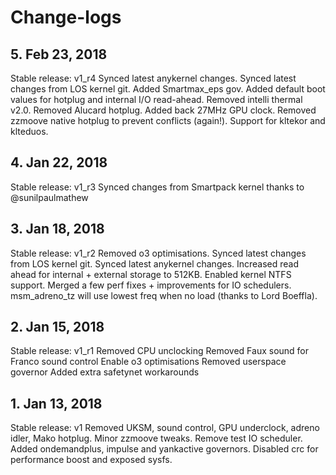 # Change-logs

## 5. Feb 23, 2018
Stable release: v1_r4
Synced latest anykernel changes. Synced latest changes from LOS kernel git. Added Smartmax_eps gov. Added default boot values for hotplug and internal I/O read-ahead. Removed intelli thermal v2.0. Removed Alucard hotplug. Added back 27MHz GPU clock. Removed zzmoove native hotplug to prevent conflicts (again!). Support for kltekor and klteduos.

## 4. Jan 22, 2018
Stable release: v1_r3 
Synced changes from Smartpack kernel thanks to @sunilpaulmathew

## 3. Jan 18, 2018
Stable release: v1_r2
Removed o3 optimisations. Synced latest changes from LOS kernel git. Synced latest anykernel changes. Increased read ahead for internal + external storage to 512KB. Enabled kernel NTFS support. Merged a few perf fixes + improvements for IO schedulers. msm_adreno_tz will use lowest freq when no load (thanks to Lord Boeffla). 

## 2. Jan 15, 2018
Stable release: v1_r1
Removed CPU unclocking
Removed Faux sound for Franco sound control
Enable o3 optimisations
Removed userspace governor
Added extra safetynet workarounds 

## 1. Jan 13, 2018 
Stable release: v1
Removed UKSM, sound control, GPU underclock, adreno idler, Mako hotplug. Minor zzmoove tweaks. Remove test IO scheduler. Added ondemandplus, impulse and yankactive governors. Disabled crc for performance boost and exposed sysfs. 
